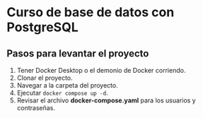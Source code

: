 # Curso de base de datos con PostgreSQL

## Pasos para levantar el proyecto

1. Tener Docker Desktop o el demonio de Docker corriendo.
2. Clonar el proyecto.
3. Navegar a la carpeta del proyecto.
4. Ejecutar ```docker compose up -d```.
5. Revisar el archivo **docker-compose.yaml** para los usuarios y contraseñas.